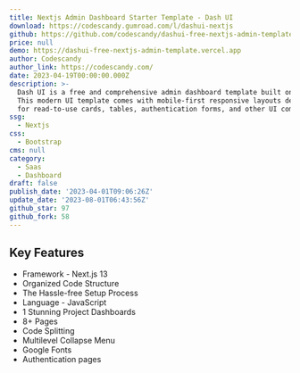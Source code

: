 ```yaml
---
title: Nextjs Admin Dashboard Starter Template - Dash UI
download: https://codescandy.gumroad.com/l/dashui-nextjs
github: https://github.com/codescandy/dashui-free-nextjs-admin-template
price: null
demo: https://dashui-free-nextjs-admin-template.vercel.app
author: Codescandy
author_link: https://codescandy.com/
date: 2023-04-19T00:00:00.000Z
description: >-
  Dash UI is a free and comprehensive admin dashboard template built on Next.js.
  This modern UI template comes with mobile-first responsive layouts designed
  for read-to-use cards, tables, authentication forms, and other UI components.
ssg:
  - Nextjs
css:
  - Bootstrap
cms: null
category:
  - Saas
  - Dashboard
draft: false
publish_date: '2023-04-01T09:06:26Z'
update_date: '2023-08-01T06:43:56Z'
github_star: 97
github_fork: 58
---
```


## Key Features

- Framework - Next.js 13
- Organized Code Structure
- The Hassle-free Setup Process
- Language - JavaScript
- 1 Stunning Project Dashboards
- 8+ Pages
- Code Splitting
- Multilevel Collapse Menu
- Google Fonts
- Authentication pages
